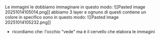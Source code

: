 
Le immagini le dobbiamo immaginare in questo modo:
![[Pasted image 20251014105014.png]]
 abbiamo 3 layer e ognuno di questi contiene un colore  in specifico sono in questo modo:
 ![[Pasted image 20251014105232.png]]
- ricordiamo che: l'occhio "vede" ma è il cervello che elabora le immagini

